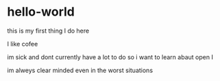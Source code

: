 # hello-world
this is my first thing I do here

I like cofee

im sick and dont currently have a lot to do so i want to learn abaut open I 

im alweys clear minded even in the worst situations
